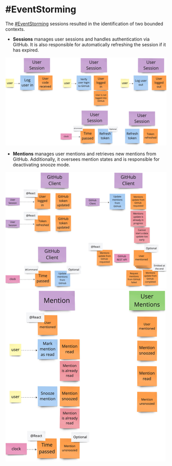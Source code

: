 # #EventStorming

The [#EventStorming](https://www.eventstorming.com/) sessions resulted 
in the identification of two bounded contexts.

- **Sessions** manages user sessions and handles authentication via GitHub. 
  It is also responsible for automatically refreshing the session if it has expired.

<img src="./img/event-storming/sessions-bc.jpg" width="700px" alt="Sessions bounded context">

- **Mentions** manages user mentions and retrieves new mentions from GitHub. 
  Additionally, it oversees mention states and is responsible for deactivating snooze mode.

<img src="./img/event-storming/mentions-bc-1.jpg" width="700px" alt="Mentions bounded context 1">

<img src="./img/event-storming/mentions-bc-2.jpg" width="500px" alt="Mentions bounded context 2">
